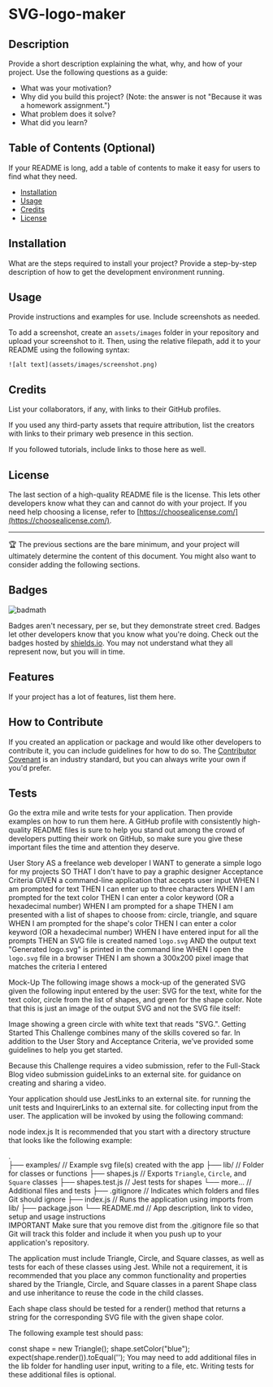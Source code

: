 # SVG-logo-maker

## Description

Provide a short description explaining the what, why, and how of your project. Use the following questions as a guide:

- What was your motivation?
- Why did you build this project? (Note: the answer is not "Because it was a homework assignment.")
- What problem does it solve?
- What did you learn?

## Table of Contents (Optional)

If your README is long, add a table of contents to make it easy for users to find what they need.

- [Installation](#installation)
- [Usage](#usage)
- [Credits](#credits)
- [License](#license)

## Installation

What are the steps required to install your project? Provide a step-by-step description of how to get the development environment running.

## Usage

Provide instructions and examples for use. Include screenshots as needed.

To add a screenshot, create an `assets/images` folder in your repository and upload your screenshot to it. Then, using the relative filepath, add it to your README using the following syntax:

    ![alt text](assets/images/screenshot.png)

## Credits

List your collaborators, if any, with links to their GitHub profiles.

If you used any third-party assets that require attribution, list the creators with links to their primary web presence in this section.

If you followed tutorials, include links to those here as well.

## License

The last section of a high-quality README file is the license. This lets other developers know what they can and cannot do with your project. If you need help choosing a license, refer to [https://choosealicense.com/](https://choosealicense.com/).

---

🏆 The previous sections are the bare minimum, and your project will ultimately determine the content of this document. You might also want to consider adding the following sections.

## Badges

![badmath](https://img.shields.io/github/languages/top/lernantino/badmath)

Badges aren't necessary, per se, but they demonstrate street cred. Badges let other developers know that you know what you're doing. Check out the badges hosted by [shields.io](https://shields.io/). You may not understand what they all represent now, but you will in time.

## Features

If your project has a lot of features, list them here.

## How to Contribute

If you created an application or package and would like other developers to contribute it, you can include guidelines for how to do so. The [Contributor Covenant](https://www.contributor-covenant.org/) is an industry standard, but you can always write your own if you'd prefer.

## Tests

Go the extra mile and write tests for your application. Then provide examples on how to run them here.
A GitHub profile with consistently high-quality README files is sure to help you stand out among the crowd of developers putting their work on GitHub, so make sure you give these important files the time and attention they deserve.

User Story
AS a freelance web developer
I WANT to generate a simple logo for my projects
SO THAT I don't have to pay a graphic designer
Acceptance Criteria
GIVEN a command-line application that accepts user input
WHEN I am prompted for text
THEN I can enter up to three characters
WHEN I am prompted for the text color
THEN I can enter a color keyword (OR a hexadecimal number)
WHEN I am prompted for a shape
THEN I am presented with a list of shapes to choose from: circle, triangle, and square
WHEN I am prompted for the shape's color
THEN I can enter a color keyword (OR a hexadecimal number)
WHEN I have entered input for all the prompts
THEN an SVG file is created named `logo.svg`
AND the output text "Generated logo.svg" is printed in the command line
WHEN I open the `logo.svg` file in a browser
THEN I am shown a 300x200 pixel image that matches the criteria I entered

Mock-Up
The following image shows a mock-up of the generated SVG given the following input entered by the user: SVG for the text, white for the text color, circle from the list of shapes, and green for the shape color. Note that this is just an image of the output SVG and not the SVG file itself:

Image showing a green circle with white text that reads "SVG.".
Getting Started
This Challenge combines many of the skills covered so far. In addition to the User Story and Acceptance Criteria, we’ve provided some guidelines to help you get started.

Because this Challenge requires a video submission, refer to the Full-Stack Blog video submission guideLinks to an external site. for guidance on creating and sharing a video.

Your application should use JestLinks to an external site. for running the unit tests and InquirerLinks to an external site. for collecting input from the user. The application will be invoked by using the following command:

node index.js
It is recommended that you start with a directory structure that looks like the following example:

.  
├── examples/ // Example svg file(s) created with the app
├── lib/ // Folder for classes or functions
├── shapes.js // Exports `Triangle`, `Circle`, and `Square` classes
├── shapes.test.js // Jest tests for shapes
└── more... // Additional files and tests
├── .gitignore // Indicates which folders and files Git should ignore
├── index.js // Runs the application using imports from lib/
├── package.json
└── README.md // App description, link to video, setup and usage instructions  
IMPORTANT
Make sure that you remove dist from the .gitignore file so that Git will track this folder and include it when you push up to your application's repository.

The application must include Triangle, Circle, and Square classes, as well as tests for each of these classes using Jest. While not a requirement, it is recommended that you place any common functionality and properties shared by the Triangle, Circle, and Square classes in a parent Shape class and use inheritance to reuse the code in the child classes.

Each shape class should be tested for a render() method that returns a string for the corresponding SVG file with the given shape color.

The following example test should pass:

const shape = new Triangle();
shape.setColor("blue");
expect(shape.render()).toEqual('<polygon points="150, 18 244, 182 56, 182" fill="blue" />');
You may need to add additional files in the lib folder for handling user input, writing to a file, etc. Writing tests for these additional files is optional.
